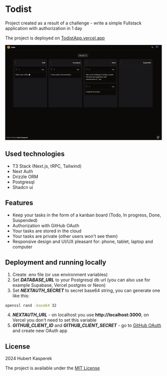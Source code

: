 # Todist

Project created as a result of a challenge - write a simple Fullstack application with authorization in 1 day

The project is deployed on [TodistApp.vercel.app](https://todistapp.vercel.app/)

![Project screenshot](https://raw.githubusercontent.com/Hukasx0/todist/main/screenshot.png)

## Used technologies
- T3 Stack (Next.js, tRPC, Tailwind)
- Next Auth
- Drizzle ORM
- Postgresql
- Shadcn ui

## Features
- Keep your tasks in the form of a kanban board (Todo, In progress, Done, Suspended)
- Authorization with GitHub OAuth
- Your tasks are stored in the cloud
- Your tasks are private (other users won't see them)
- Responsive design and UI/UX pleasant for: phone, tablet, laptop and computer

## Deployment and running locally
1. Create .env file (or use environment variables)
2. Set ***DATABASE_URL*** to your Postgresql db url (you can also use for example Supabase, Vercel postgres or Neon)
3. Set ***NEXTAUTH_SECRET*** to secret base64 string, you can generate one like this:

```sh
openssl rand -base64 32
```

4. ***NEXTAUTH_URL*** - on localhost you use **http://localhost:3000**, on Vercel you don't need to set this variable
5. ***GITHUB_CLIENT_ID*** and ***GITHUB_CLIENT_SECRET***  - go to [GitHub OAuth](https://github.com/settings/developers) and create new OAuth app

## License
2024 Hubert Kasperek

The project is available under the [MIT License](LICENSE)
